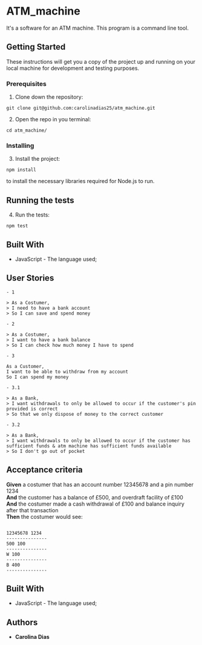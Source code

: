 # ATM_machine

It's a software for an ATM machine. This program is a command line tool.

## Getting Started

These instructions will get you a copy of the project up and running on your local machine for development and testing purposes.

### Prerequisites

1. Clone down the repository:

```
git clone git@github.com:carolinadias25/atm_machine.git
```

2. Open the repo in you terminal:

```
cd atm_machine/
```

### Installing

3. Install the project:

```
npm install
```

to install the necessary libraries required for Node.js to run.

## Running the tests

4. Run the tests:

```
npm test
```

## Built With

- JavaScript - The language used;

## User Stories

```
- 1

> As a Costumer,
> I need to have a bank account
> So I can save and spend money

- 2

> As a Costumer,
> I want to have a bank balance
> So I can check how much money I have to spend

- 3

As a Customer,
I want to be able to withdraw from my account
So I can spend my money

- 3.1

> As a Bank,
> I want withdrawals to only be allowed to occur if the customer's pin provided is correct
> So that we only dispose of money to the correct customer

- 3.2

> As a Bank,
> I want withdrawals to only be allowed to occur if the customer has sufficient funds & atm machine has sufficient funds available
> So I don't go out of pocket
```

## Acceptance criteria

**Given** a costumer that has an account number 12345678 and a pin number 1234  
**And** the customer has a balance of £500, and overdraft facility of £100  
**And** the costumer made a cash withdrawal of £100 and balance inquiry after that transaction                                                        
**Then** the costumer would see:

```

12345678 1234
---------------
500 100
---------------
W 100
---------------
B 400
---------------
```

## Built With

- JavaScript - The language used;

## Authors

- **Carolina Dias**
